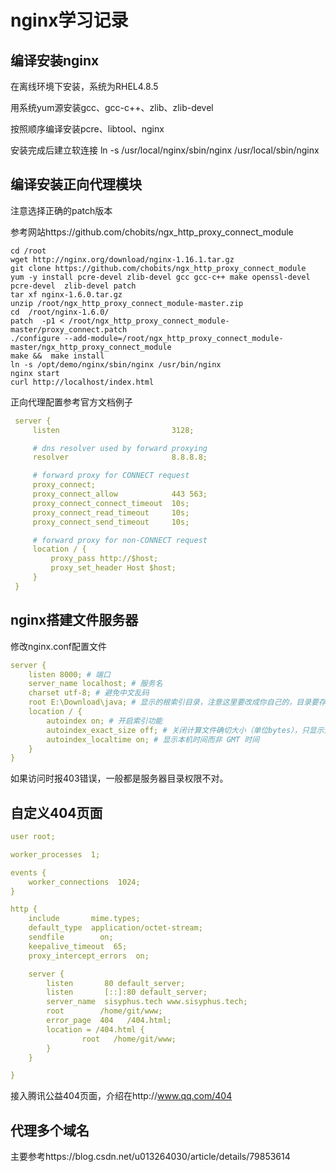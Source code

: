 # nginx学习记录

## 编译安装nginx

在离线环境下安装，系统为RHEL4.8.5

用系统yum源安装gcc、gcc-c++、zlib、zlib-devel

按照顺序编译安装pcre、libtool、nginx

安装完成后建立软连接 ln -s /usr/local/nginx/sbin/nginx  /usr/local/sbin/nginx

<!-- more --> 

## 编译安装正向代理模块

注意选择正确的patch版本

参考网站https://github.com/chobits/ngx_http_proxy_connect_module

```shell script
cd /root
wget http://nginx.org/download/nginx-1.16.1.tar.gz
git clone https://github.com/chobits/ngx_http_proxy_connect_module
yum -y install pcre-devel zlib-devel gcc gcc-c++ make openssl-devel pcre-devel  zlib-devel patch   
tar xf nginx-1.6.0.tar.gz
unzip /root/ngx_http_proxy_connect_module-master.zip
cd  /root/nginx-1.6.0/
patch  -p1 < /root/ngx_http_proxy_connect_module-master/proxy_connect.patch  
./configure --add-module=/root/ngx_http_proxy_connect_module-master/ngx_http_proxy_connect_module
make &&  make install
ln -s /opt/demo/nginx/sbin/nginx /usr/bin/nginx
nginx start
curl http://localhost/index.html
```

正向代理配置参考官方文档例子

```yaml
 server {
     listen                         3128;

     # dns resolver used by forward proxying
     resolver                       8.8.8.8;

     # forward proxy for CONNECT request
     proxy_connect;
     proxy_connect_allow            443 563;
     proxy_connect_connect_timeout  10s;
     proxy_connect_read_timeout     10s;
     proxy_connect_send_timeout     10s;

     # forward proxy for non-CONNECT request
     location / {
         proxy_pass http://$host;
         proxy_set_header Host $host;
     }
 }
```

## nginx搭建文件服务器

修改nginx.conf配置文件

```yaml
server {
	listen 8000; # 端口
	server_name localhost; # 服务名
	charset utf-8; # 避免中文乱码
	root E:\Download\java; # 显示的根索引目录，注意这里要改成你自己的，目录要存在
	location / {
		autoindex on; # 开启索引功能
		autoindex_exact_size off; # 关闭计算文件确切大小（单位bytes），只显示大概大小（单位kb、mb、gb）
		autoindex_localtime on; # 显示本机时间而非 GMT 时间
	}
}
```

如果访问时报403错误，一般都是服务器目录权限不对。

## 自定义404页面
```yaml
user root;

worker_processes  1;

events {
    worker_connections  1024;
}

http {
    include       mime.types;
    default_type  application/octet-stream;
    sendfile        on;
    keepalive_timeout  65;
    proxy_intercept_errors  on;

    server {
        listen       80 default_server;
        listen       [::]:80 default_server;
        server_name  sisyphus.tech www.sisyphus.tech;
        root        /home/git/www;
        error_page  404   /404.html;
        location = /404.html {
                root   /home/git/www;
        }
    }

}
```
接入腾讯公益404页面，介绍在http://www.qq.com/404

## 代理多个域名

主要参考https://blog.csdn.net/u013264030/article/details/79853614